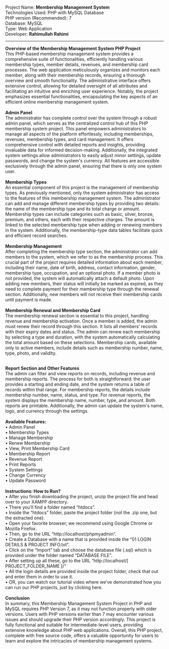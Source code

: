 Project Name:	<b>Membership Management System</b><br>
Technologies Used:	PHP with MySQL Database<br>
PHP version (Recommended):	7<br>
Database:	MySQL<br>
Type:	Web Application<br>
Developer:	<b>Rahimullah Rahimi</b><br>
<hr>
<b>Overview of the Membership Management System PHP Project</b><br>
This PHP-based membership management system provides a comprehensive suite of functionalities, efficiently handling various membership types, member details, revenues, and membership card processes. The web application meticulously organizes and monitors each member, along with their membership records, ensuring a thorough overview and smooth functionality. The administrative interface offers extensive control, allowing for detailed oversight of all attributes and facilitating an intuitive and enriching user experience. Notably, the project emphasizes essential functionalities, encapsulating the key aspects of an efficient online membership management system.<br><br>
<b>Admin Panel</b><br>
The administrator has complete control over the system through a robust admin panel, which serves as the centralized control hub of this PHP membership system project. This panel empowers administrators to manage all aspects of the platform effortlessly, including memberships, revenues, membership types, and card management. It offers comprehensive control with detailed reports and insights, providing invaluable data for informed decision-making. Additionally, the integrated system settings allow administrators to easily adjust minor settings, update passwords, and change the system's currency. All features are accessible exclusively through the admin panel, ensuring that there is only one system user.<br><br>
<b>Membership Types</b><br>
An essential component of this project is the management of membership types. As previously mentioned, only the system administrator has access to the features of this membership management system. The administrator can add and manage different membership types by providing two details: the name of the membership type and its total charge or amount. Membership types can include categories such as basic, silver, bronze, premium, and others, each with their respective charges. The amount is linked to the selected membership type when adding or renewing members in the system. Additionally, the membership-type data tables facilitate quick and efficient record searches.<br><br>
<b>Membership Management</b><br>
After completing the membership type section, the administrator can add members to the system, which we refer to as the membership process. This crucial part of the project requires detailed information about each member, including their name, date of birth, address, contact information, gender, membership type, occupation, and an optional photo. If a member photo is not provided, the system will automatically attach a default photo. Upon adding new members, their status will initially be marked as expired, as they need to complete payment for their membership type through the renewal section. Additionally, new members will not receive their membership cards until payment is made.<br><br>
<b>Membership Renewal and Membership Card</b><br>
The membership renewal section is essential to this project, handling revenue and membership activation. Once a member is added, the admin must renew their record through this section. It lists all members' records with their expiry dates and status. The admin can renew each membership by selecting a type and duration, with the system automatically calculating the total amount based on these selections. Membership cards, available only to active members, include details such as membership number, name, type, photo, and validity.<br><br>

<b>Report Section and Other Features</b><br>
The admin can filter and view reports on records, including revenue and membership reports. The process for both is straightforward: the user provides a starting and ending date, and the system returns a table of records within that range. 
For membership reports, the details include membership number, name, status, and type. For revenue reports, the system displays the membership name, number, type, and amount. Both reports are printable.
Additionally, the admin can update the system's name, logo, and currency through the settings.<br><br>
<b>Available Features:</b><br>
•	Admin Panel<br>
•	Membership Types<br>
•	Manage Membership<br>
•	Renew Membership<br>
•	View, Print Membership Card<br>
•	Membership Report<br>
•	Revenue Report<br>
•	Print Reports<br>
•	System Settings<br>
•	Change Currency<br>
•	Update Password<br><br>
<b>Instructions: How to Run?</b><br>
•	After you finish downloading the project, unzip the project file and head over to your XAMPP directory.<br>
•	There you’ll find a folder named “htdocs”.<br>
•	Inside the “htdocs” folder, paste the project folder (not the .zip one, but the extracted one).<br>
•	Open your favorite browser; we recommend using Google Chrome or Mozilla Firefox.<br>
•	Then, go to the URL “http://localhost/phpmyadmin“.<br>
•	Create a Database with a name that is provided inside the “01 LOGIN DETAILS & PROJECT INFO.txt”.<br>
•	Click on the “Import” tab and choose the database file (.sql) which is provided under the folder named “DATABASE FILE”.<br>
•	After setting up all these, go to the URL “http://localhost/[ PROJECT_FOLDER_NAME ]/“<br>
•	All the login details are provided inside the project folder, check that out and enter them in order to use it.<br>
•	OR, you can watch our tutorial video where we’ve demonstrated how you can run our PHP projects, just by clicking here.<br><br>
<b>Conclusion</b><br>
In summary, this Membership Management System Project in PHP and MySQL requires PHP Version 7, as it may not function properly with older versions. Users with PHP versions earlier than 7 may encounter various issues and should upgrade their PHP version accordingly. This project is fully functional and suitable for intermediate-level users, providing extensive knowledge about PHP web applications. Overall, this PHP project, complete with free source code, offers a valuable opportunity for users to learn and explore the intricacies of membership management systems.


